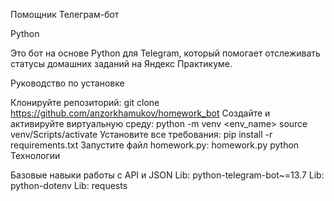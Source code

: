 Помощник Телеграм-бот

Python

Это бот на основе Python для Telegram, который помогает отслеживать статусы домашних заданий на Яндекс Практикуме.

Руководство по установке

Клонируйте репозиторий:
git clone https://github.com/anzorkhamukov/homework_bot
Создайте и активируйте виртуальную среду:
python -m venv <env_name>
source venv/Scripts/activate
Установите все требования:
pip install -r requirements.txt
Запустите файл homework.py:
homework.py python
Технологии

Базовые навыки работы с API и JSON
Lib: python-telegram-bot~=13.7
Lib: python-dotenv
Lib: requests
